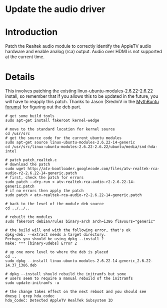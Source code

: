 # Update the audio driver #

# Introduction #

Patch the Realtek audio module to correctly identify the AppleTV audio hardware and enable analog (rca) output. Audio over HDMI is not supported at the current time.

# Details #

This involves patching the existing linux-ubuntu-modules-2.6.22-2.6.22 install, so remember that if you allows this to be updated in the future, you will have to reapply this patch. Thanks to Jason (SredniV in the [MythBuntu forums](http://ubuntuforums.org/showthread.php?t=720676&page=3)) for figuring out the deb part.
```
# get some build tools
sudo apt-get install fakeroot kernel-wedge

# move to the standard location for kernel source
cd /usr/src
# get the source code for the current ubuntu modules
sudo apt-get source linux-ubuntu-modules-2.6.22-14-generic
cd /usr/src/linux-ubuntu-modules-2.6.22-2.6.22/ubuntu/media/snd-hda-intel

# patch patch_realtek.c
# download the patch
sudo wget http://atv-bootloader.googlecode.com/files/atv-realtek-rca-audio-r2-2.6.22-14-generic.patch
# first, check the patch for errors
sudo patch --dry-run < atv-realtek-rca-audio-r2-2.6.22-14-generic.patch
# if no errors then apply the patch
sudo patch < atv-realtek-rca-audio-r2-2.6.22-14-generic.patch

# back to the level of the module deb source
cd ../../..

# rebuilt the modules
sudo fakeroot debian/rules binary-arch arch=i386 flavours="generic"

# the build will end with the following error, that's ok
dpkg-deb: --extract needs a target directory.
Perhaps you should be using dpkg --install ?
make: *** [binary-udebs] Error 2

# up one more level to where the deb is placed 
cd ..
sudo dpkg --install linux-ubuntu-modules-2.6.22-14-generic_2.6.22-14.37_i386.deb

# dpkg --install should rebuild the initramfs but some 
# users seem to require a manual rebuild of the initramfs
sudo update-initramfs -u

# the change takes effect on the next reboot and you should see
dmesg | grep hda_codec
hda_codec: Detected AppleTV RealTek Subsystem ID

```